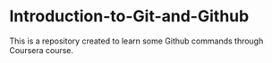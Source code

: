 # Introduction-to-Git-and-Github
This is a repository created to learn some Github commands through Coursera course.  
